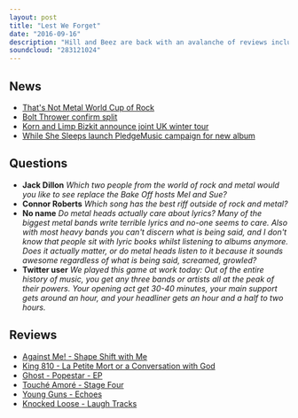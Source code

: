 ```yaml
---
layout: post
title: "Lest We Forget"
date: "2016-09-16"
description: "Hill and Beez are back with an avalanche of reviews including the new albums from Against Me!, King 810, Touché Amore, Young Guns and Knocked Loose as well as the new Ghost EP. There's chat on the best riff outside of rock and metal, the 1st round of our World Cup of Rock, Korn and Limp Bizkit's UK tour and there's the reemergence of...well...y'know...lest we forget."
soundcloud: "283121024"
---
```


## News

- [That's Not Metal World Cup of Rock](https://www.facebook.com/thatsnotmetalpodcast/photos/a.1814755825417620.1073741828.1814737015419501/1949906775235857/?type=3)
- [Bolt Thrower confirm split](http://teamrock.com/news/2016-09-16/bolt-thrower-confirm-split)
- [Korn and Limp Bizkit announce joint UK winter tour](http://teamrock.com/news/2016-09-14/korn-and-limp-bizkit-announce-joint-uk-winter-tour)
- [While She Sleeps launch PledgeMusic campaign for new album](http://teamrock.com/news/2016-09-13/while-she-sleeps-launch-pledgemusic-campaign-for-new-album)


## Questions

- **Jack Dillon**
*Which two people from the world of rock and metal would you like to see replace the Bake Off hosts Mel and Sue?*
- **Connor Roberts**
*Which song has the best riff outside of rock and metal?*
- **No name**
*Do metal heads actually care about lyrics? Many of the biggest metal bands write terrible lyrics and no-one seems to care. Also with most heavy bands you can't discern what is being said, and I don't know that people sit with lyric books whilst listening to albums anymore. Does it actually matter, or do metal heads listen to it because it sounds awesome regardless of what is being said, screamed, growled?*
- **Twitter user**
*We played this game at work today: Out of the entire history of music, you get any three bands or artists all at the peak of their powers. Your opening act get 30-40 minutes, your main support gets around an hour, and your headliner gets an hour and a half to two hours.*


## Reviews

- [Against Me! - Shape Shift with Me](https://itunes.apple.com/gb/album/shape-shift-with-me/id1132131191)
- [King 810 - La Petite Mort or a Conversation with God](https://itunes.apple.com/gb/album/la-petite-mort-or-conversation/id1136850804)
- [Ghost - Popestar - EP](https://itunes.apple.com/gb/album/popestar-ep/id1153197686)
- [Touché Amoré - Stage Four](https://itunes.apple.com/gb/album/stage-four/id1122026888)
- [Young Guns - Echoes](https://itunes.apple.com/gb/album/echoes/id1130114671)
- [Knocked Loose - Laugh Tracks](https://itunes.apple.com/gb/album/laugh-tracks/id1137327568)
